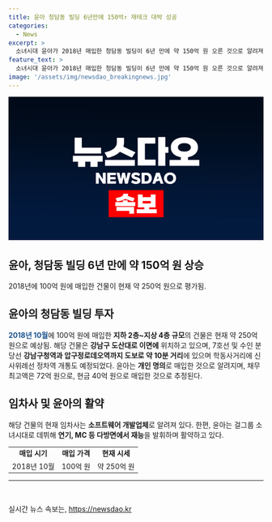```yaml
---
title: 윤아 청담동 빌딩 6년만에 150억↑ 재테크 대박 성공
categories:
  - News
excerpt: >
  소녀시대 윤아가 2018년 매입한 청담동 빌딩이 6년 만에 약 150억 원 오른 것으로 알려져 화제다. 현재 약 250억 원의 시세로 추산되며, 교통 호재에 위치한 2층 지하~4층 건물로, 7호선, 분당선 강남구청역과 압구정로데오역까지 도보 10분 거리에 위치한다. 윤아는 채권 최고액 72억 원 중 40억 원을 현금으로 지불해 매입한 것으로 추정되며, 현재 임차사는 소프트웨어 개발업체로 알려졌다. 2018년 윤아는 개인 명의로 매입했으며, 소녀시대로 데뷔한 그녀는 연기, MC 등에서도 활약 중이다.
feature_text: >
  소녀시대 윤아가 2018년 매입한 청담동 빌딩이 6년 만에 약 150억 원 오른 것으로 알려져 화제다. 현재 약 250억 원의 시세로 추산되며, 교통 호재에 위치한 2층 지하~4층 건물로, 7호선, 분당선 강남구청역과 압구정로데오역까지 도보 10분 거리에 위치한다. 윤아는 채권 최고액 72억 원 중 40억 원을 현금으로 지불해 매입한 것으로 추정되며, 현재 임차사는 소프트웨어 개발업체로 알려졌다. 2018년 윤아는 개인 명의로 매입했으며, 소녀시대로 데뷔한 그녀는 연기, MC 등에서도 활약 중이다.
image: '/assets/img/newsdao_breakingnews.jpg'
---
```


<p><img src="/assets/img/newsdao_breakingnews.jpg" alt="bookingtag 속보" /></p>

<h2>윤아, 청담동 빌딩 6년 만에 약 150억 원 상승</h2>

<p data-ke-size="size16">2018년에 100억 원에 매입한 건물이 현재 약 250억 원으로 평가됨.</p>

<h2 data-ke-size="size26">윤아의 청담동 빌딩 투자</h2>

<p><b><span style="color: #1a5490;">2018년 10월</span></b>에 100억 원에 매입한 <b>지하 2층~지상 4층 규모</b>의 건물은 현재 약 250억 원으로 예상됨. 해당 건물은 <b>강남구 도산대로 이면에</b> 위치하고 있으며, 7호선 및 수인 분당선 <b>강남구청역과 압구정로데오역까지 도보로 약 10분 거리</b>에 있으며 학동사거리에 신사위례선 정차역 개통도 예정되었다. 윤아는 <b>개인 명의</b>로 매입한 것으로 알려지며, 채무 최고액은 72억 원으로, 현금 40억 원으로 매입한 것으로 추정된다.</p>

<h2 data-ke-size="size26">임차사 및 윤아의 활약</h2>

<p>해당 건물의 현재 임차사는 <b>소프트웨어 개발업체</b>로 알려져 있다. 한편, 윤아는 걸그룹 소녀시대로 데뷔해 <b>연기, MC 등 다방면에서 재능</b>을 발휘하며 활약하고 있다.</p>

<table>
<tbody>
<tr>
<td style="text-align: center; height: 17px;"><b>매입 시기</b></td>
<td style="text-align: center; height: 17px;"><b>매입 가격</b></td>
<td style="text-align: center; height: 17px;"><b>현재 시세</b></td>
</tr>
<tr>
<td style="text-align: center; height: 17px;">2018년 10월</td>
<td style="text-align: center; height: 17px;">100억 원</td>
<td style="text-align: center; height: 17px;">약 250억 원</td>
</tr>
</tbody>
</table>

<hr>

<p data-ke-size="size16">&nbsp;</p>
실시간 뉴스 속보는, <a href="https://newsdao.kr" rel="dofollow">https://newsdao.kr</a>



